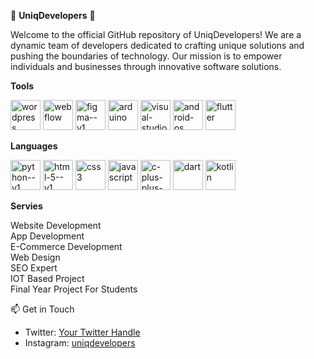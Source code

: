 
🚀 **UniqDevelopers** 🚀

Welcome to the official GitHub repository of UniqDevelopers! We are a dynamic team of developers dedicated to crafting unique solutions and pushing the boundaries of technology. Our mission is to empower individuals and businesses through innovative software solutions.

**Tools**

<img width="48" height="48" src="https://img.icons8.com/color/48/wordpress.png" alt="wordpress"/></img>  <img width="48" height="48" src="https://img.icons8.com/color/48/webflow.png" alt="webflow"/></img>  <img width="48" height="48" src="https://img.icons8.com/color/48/figma--v1.png" alt="figma--v1"/></img>  <img width="48" height="48" src="https://img.icons8.com/color/48/arduino.png" alt="arduino"/></img>  <img width="48" height="48" src="https://img.icons8.com/fluency/48/visual-studio.png" alt="visual-studio"/></img>  <img width="48" height="48" src="https://img.icons8.com/fluency/48/android-os.png" alt="android-os"/></img>  <img width="48" height="48" src="https://img.icons8.com/color/48/flutter.png" alt="flutter"/></img> 

**Languages**

<img width="48" height="48" src="https://img.icons8.com/color/48/python--v1.png" alt="python--v1"/></img>  <img width="48" height="48" src="https://img.icons8.com/color/48/html-5--v1.png" alt="html-5--v1"/></img>  <img width="48" height="48" src="https://img.icons8.com/color/48/css3.png" alt="css3"/></img>  <img width="48" height="48" src="https://img.icons8.com/fluency/48/javascript.png" alt="javascript"/></img>  <img width="48" height="48" src="https://img.icons8.com/color/48/c-plus-plus-logo.png" alt="c-plus-plus-logo"/></img>  <img width="48" height="48" src="https://img.icons8.com/color/48/dart.png" alt="dart"/></img>  <img width="48" height="48" src="https://img.icons8.com/color/48/kotlin.png" alt="kotlin"/></img>


**Servies**

Website Development<br>
App Development<br>
E-Commerce Development<br>
Web Design<br>
SEO Expert<br>
IOT Based Project <br>
Final Year Project For Students<br>

📫 Get in Touch

- Twitter: [Your Twitter Handle](https://twitter.com/yourtwitterhandle)
- Instagram: [uniqdevelopers](https://www.instagram.com/uniq_developres_?igsh=MTh4MDRvdzE1YnUweA==)
